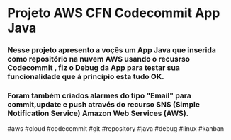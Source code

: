 # Projeto  AWS CFN Codecommit App Java

### Nesse projeto apresento a voçês um App Java que inserida como repositório na nuvem AWS usando o recusrso Codecommit , fiz o Debug da App para testar sua funcionalidade que á princípio esta tudo OK.
### Foram também criados alarmes do tipo "Email" para commit,update e push através do recurso SNS (Simple Notification Service) Amazon Web Services (AWS).

#aws #cloud #codecommit #git #repository #java #debug #linux #kanban
